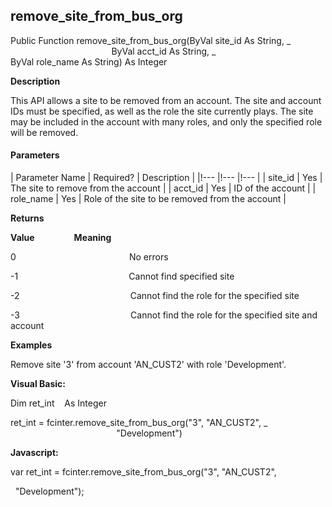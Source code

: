remove_site_from_bus_org
----------------------------

Public Function remove_site_from_bus_org(ByVal site_id As String, _
                                         ByVal acct_id As String, _
                                         ByVal role_name As String) As Integer

**Description**

This API allows a site to be removed from an account. The site and account IDs must be specified, as well as the role the site currently plays. The site may be included in the account with many roles, and only the specified role will be removed.

#### Parameters

| Parameter Name | Required? | Description |
|!--- |!--- |!--- |
| site_id | Yes | The site to remove from the account |
| acct_id | Yes | ID of the account |
| role_name | Yes | Role of the site to be removed from the account |

**Returns**

**Value**                **Meaning**

0                                              No errors

-1                                             Cannot find specified site

-2                                             Cannot find the role for the specified site

-3                                             Cannot find the role for the specified site and account

**Examples**

 Remove site '3' from account 'AN_CUST2' with role 'Development'.

**Visual Basic:**

Dim ret_int    As Integer

ret_int = fcinter.remove_site_from_bus_org("3", "AN_CUST2", _
                                           "Development")

**Javascript:**

var ret_int = fcinter.remove_site_from_bus_org("3", "AN_CUST2",

  "Development");